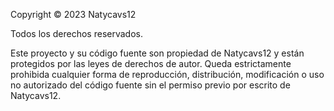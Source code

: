 Copyright © 2023 Natycavs12

Todos los derechos reservados.

Este proyecto y su código fuente son propiedad de Natycavs12 y están protegidos por las leyes de derechos de autor. Queda estrictamente prohibida cualquier forma de reproducción, distribución, modificación o uso no autorizado del código fuente sin el permiso previo por escrito de Natycavs12.
